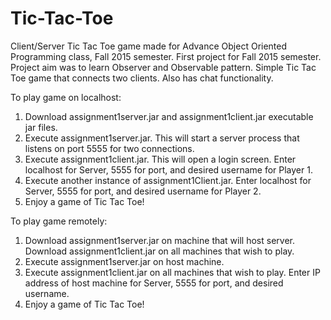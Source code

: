 # Tic-Tac-Toe
Client/Server Tic Tac Toe game made for Advance Object Oriented Programming class, Fall 2015 semester.
First project for Fall 2015 semester. Project aim was to learn Observer and Observable pattern.
Simple Tic Tac Toe game that connects two clients. Also has chat functionality.

To play game on localhost:

1. Download assignment1server.jar and assignment1client.jar executable jar files.
2. Execute assignment1server.jar. This will start a server process that listens on port 5555 for two connections.
3. Execute assignment1client.jar. This will open a login screen. Enter localhost for Server, 5555 for port, and desired username for Player 1.
4. Execute another instance of assignment1Client.jar. Enter localhost for Server, 5555 for port, and desired username for Player 2.
5. Enjoy a game of Tic Tac Toe!

To play game remotely:

1. Download assignment1server.jar on machine that will host server. Download assignment1client.jar on all machines that wish to play.
2. Execute assignment1server.jar on host machine.
3. Execute assignment1client.jar on all machines that wish to play. Enter IP address of host machine for Server, 5555 for port, and desired username.
4. Enjoy a game of Tic Tac Toe!
